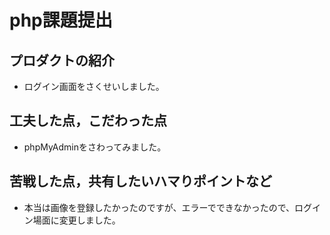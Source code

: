 # php課題提出

## プロダクトの紹介

- ログイン画面をさくせいしました。


## 工夫した点，こだわった点

- phpMyAdminをさわってみました。
 


## 苦戦した点，共有したいハマりポイントなど

- 本当は画像を登録したかったのですが、エラーでできなかったので、ログイン場面に変更しました。